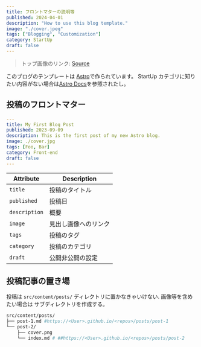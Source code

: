 ```yaml
---
title: フロントマターの説明等
published: 2024-04-01
description: "How to use this blog template."
image: "./cover.jpeg"
tags: ["Blogging", "Customization"]
category: StartUp
draft: false
---
```


> トップ画像のリンク: [Source](<https://image.civitai.com/xG1nkqKTMzGDvpLrqFT7WA/208fc754-890d-4adb-9753-2c963332675d/width=2048/01651-1456859105-(colour_1.5),girl,_Blue,yellow,green,cyan,purple,red,pink,_best,8k,UHD,masterpiece,male%20focus,%201boy,gloves,%20ponytail,%20long%20hair,.jpeg>)

このブログのテンプレートは [Astro](https://astro.build/)で作られています。
StartUp カテゴリに知りたい内容がない場合は[Astro Docs](https://docs.astro.build/)を参照されたし。

## 投稿のフロントマター

```yaml
---
title: My First Blog Post
published: 2023-09-09
description: This is the first post of my new Astro blog.
image: ./cover.jpg
tags: [Foo, Bar]
category: Front-end
draft: false
---
```

| Attribute     | Description          |
| ------------- | -------------------- |
| `title`       | 投稿のタイトル       |
| `published`   | 投稿日               |
| `description` | 概要                 |
| `image`       | 見出し画像へのリンク |
| `tags`        | 投稿のタグ           |
| `category`    | 投稿のカテゴリ       |
| `draft`       | 公開非公開の設定     |

## 投稿記事の置き場

投稿は `src/content/posts/` ディレクトリに置かなきゃいけない. 画像等を含めたい場合は
サブディレクトリを作成する。

```sh
src/content/posts/
├── post-1.md #https://<User>.github.io/<repos>/posts/post-1
└── post-2/
    ├── cover.png
    └── index.md # ##https://<User>.github.io/<repos>/posts/post-2
```
